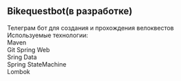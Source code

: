 ## Bikequestbot(в разработке)  
Телеграм бот для создания и прохождения велоквестов   
Используемые технологии:  
  Maven  
  Git
  Spring Web  
  Sring Data  
  Spring StateMachine  
  Lombok  
